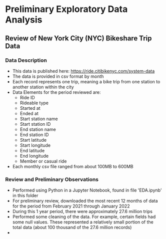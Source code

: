 # Preliminary Exploratory Data Analysis

## Review of New York City (NYC) Bikeshare Trip Data

### Data Description
- This data is published here: https://ride.citibikenyc.com/system-data
- The data is provided in csv format by month
- Each record represents one trip, meaning a bike trip from one station to another station within the city
- Data Elements for the period reviewed are:
    - Ride ID
    - Rideable type
    - Started at
    - Ended at
    - Start station name
    - Start station ID
    - End station name
    - End station ID
    - Start latitude
    - Start longitude
    - End latitude
    - End longitude
    - Member or casual ride
- Each monthly csv file ranged from about 100MB to 600MB

### Review and Preliminary Observations
- Performed using Python in a Jupyter Notebook, found in file 'EDA.ipynb' in this folder
- For preliminary review, downloaded the most recent 12 months of data for the period from February 2021 through January 2022
- During this 1 year period, there were approximately 27.6 million trips
- Performed some cleaning of the data.  For example, certain fields had some null values.  These represented a relatively small portion of the total data (about 100 thousand of the 27.6 million records)
- 
